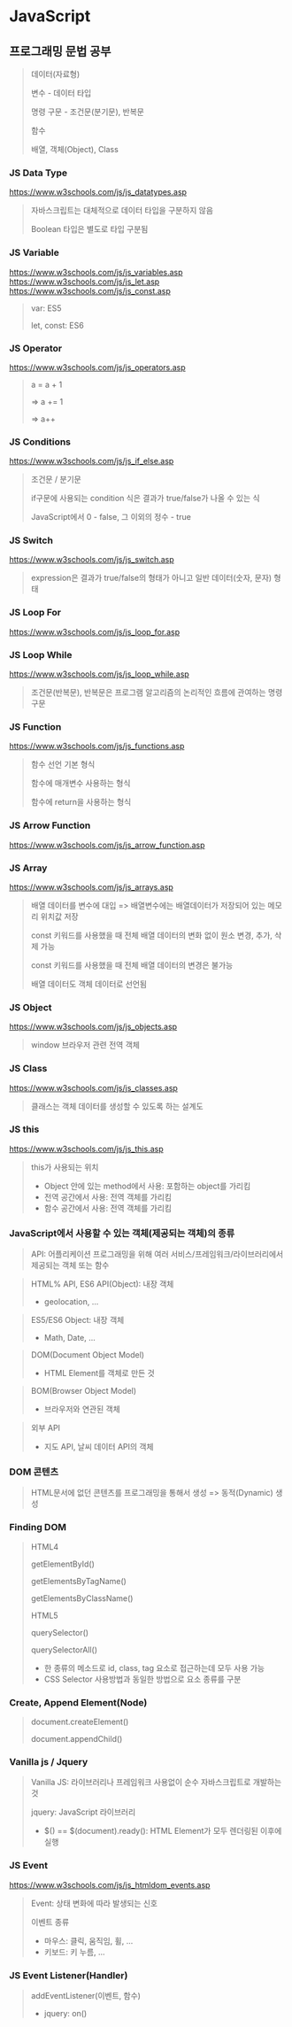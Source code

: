 # JavaScript

## 프로그래밍 문법 공부

> 데이터(자료형)
>
> 변수 - 데이터 타입
>
> 명령 구문 - 조건문(분기문), 반복문
>
> 함수
>
> 배열, 객체(Object), Class

### JS Data Type

https://www.w3schools.com/js/js_datatypes.asp

> 자바스크립트는 대체적으로 데이터 타입을 구분하지 않음
>
> Boolean 타입은 별도로 타입 구분됨

### JS Variable

https://www.w3schools.com/js/js_variables.asp
https://www.w3schools.com/js/js_let.asp
https://www.w3schools.com/js/js_const.asp

> var: ES5
>
> let, const: ES6

### JS Operator

https://www.w3schools.com/js/js_operators.asp

> a = a + 1
>
> => a += 1
>
> => a++

### JS Conditions

https://www.w3schools.com/js/js_if_else.asp

> 조건문 / 분기문
>
> if구문에 사용되는 condition 식은 결과가 true/false가 나올 수 있는 식
>
> JavaScript에서 0 - false, 그 이외의 정수 - true

### JS Switch

https://www.w3schools.com/js/js_switch.asp

> expression은 결과가 true/false의 형태가 아니고 일반 데이터(숫자, 문자) 형태

### JS Loop For

https://www.w3schools.com/js/js_loop_for.asp

### JS Loop While

https://www.w3schools.com/js/js_loop_while.asp

> 조건문(반복문), 반복문은 프로그램 알고리즘의 논리적인 흐름에 관여하는 명령구문

### JS Function

https://www.w3schools.com/js/js_functions.asp

> 함수 선언 기본 형식
>
> 함수에 매개변수 사용하는 형식
>
> 함수에 return을 사용하는 형식

### JS Arrow Function

https://www.w3schools.com/js/js_arrow_function.asp

### JS Array

https://www.w3schools.com/js/js_arrays.asp

> 배열 데이터를 변수에 대입 => 배열변수에는 배열데이터가 저장되어 있는 메모리 위치값 저장
>
> const 키워드를 사용했을 때 전체 배열 데이터의 변화 없이 원소 변경, 추가, 삭제 가능
>
> const 키워드를 사용했을 때 전체 배열 데이터의 변경은 불가능
>
> 배열 데이터도 객체 데이터로 선언됨

### JS Object

https://www.w3schools.com/js/js_objects.asp

> window 브라우저 관련 전역 객체

### JS Class

https://www.w3schools.com/js/js_classes.asp

> 클래스는 객체 데이터를 생성할 수 있도록 하는 설계도

### JS this

https://www.w3schools.com/js/js_this.asp

> this가 사용되는 위치
>
> - Object 안에 있는 method에서 사용: 포함하는 object를 가리킴
> - 전역 공간에서 사용: 전역 객체를 가리킴
> - 함수 공간에서 사용: 전역 객체를 가리킴

### JavaScript에서 사용할 수 있는 객체(제공되는 객체)의 종류

> API: 어플리케이션 프로그래밍을 위해 여러 서비스/프레임워크/라이브러리에서 제공되는 객체 또는 함수

> HTML% API, ES6 API(Object): 내장 객체
>
> - geolocation, ...

> ES5/ES6 Object: 내장 객체
>
> - Math, Date, ...

> DOM(Document Object Model)
>
> - HTML Element를 객체로 만든 것

> BOM(Browser Object Model)
>
> - 브라우저와 연관된 객체

> 외부 API
>
> - 지도 API, 날씨 데이터 API의 객체

### DOM 콘텐츠

> HTML문서에 없던 콘텐츠를 프로그래밍을 통해서 생성 => 동적(Dynamic) 생성

### Finding DOM

> HTML4
>
> getElementById()
>
> getElementsByTagName()
>
> getElementsByClassName()
>
> HTML5
>
> querySelector()
>
> querySelectorAll()
>
> - 한 종류의 메소드로 id, class, tag 요소로 접근하는데 모두 사용 가능
> - CSS Selector 사용방법과 동일한 방법으로 요소 종류를 구분

### Create, Append Element(Node)

> document.createElement()
>
> document.appendChild()

### Vanilla js / Jquery

> Vanilla JS: 라이브러리나 프레임워크 사용없이 순수 자바스크립트로 개발하는 것
>
> jquery: JavaScript 라이브러리
>
> - $() == $(document).ready(): HTML Element가 모두 렌더링된 이후에 실행

### JS Event

https://www.w3schools.com/js/js_htmldom_events.asp

> Event: 상태 변화에 따라 발생되는 신호
>
> 이벤트 종류
>
> - 마우스: 클릭, 움직임, 휠, ...
> - 키보드: 키 누름, ...

### JS Event Listener(Handler)

> addEventListener(이벤트, 함수)
>
> - jquery: on()
